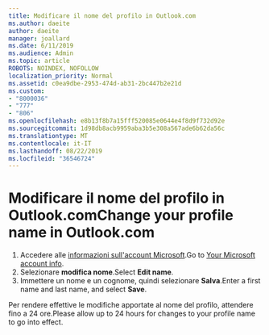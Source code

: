 ```yaml
---
title: Modificare il nome del profilo in Outlook.com
ms.author: daeite
author: daeite
manager: joallard
ms.date: 6/11/2019
ms.audience: Admin
ms.topic: article
ROBOTS: NOINDEX, NOFOLLOW
localization_priority: Normal
ms.assetid: c0ea9dbe-2953-474d-ab31-2bc447b2e21d
ms.custom:
- "8000036"
- "777"
- "806"
ms.openlocfilehash: e8b13f8b7a15fff520085e0644e4f8d9f732d92e
ms.sourcegitcommit: 1d98db8acb9959aba3b5e308a567ade6b62da56c
ms.translationtype: MT
ms.contentlocale: it-IT
ms.lasthandoff: 08/22/2019
ms.locfileid: "36546724"
---
```

# <a name="change-your-profile-name-in-outlookcom"></a><span data-ttu-id="2afb3-102">Modificare il nome del profilo in Outlook.com</span><span class="sxs-lookup"><span data-stu-id="2afb3-102">Change your profile name in Outlook.com</span></span>

1. <span data-ttu-id="2afb3-103">Accedere alle [informazioni sull'account Microsoft](https://go.microsoft.com/fwlink/p/?linkid=860841).</span><span class="sxs-lookup"><span data-stu-id="2afb3-103">Go to [Your Microsoft account info](https://go.microsoft.com/fwlink/p/?linkid=860841).</span></span>
2. <span data-ttu-id="2afb3-104">Selezionare **modifica nome**.</span><span class="sxs-lookup"><span data-stu-id="2afb3-104">Select **Edit name**.</span></span>
3. <span data-ttu-id="2afb3-105">Immettere un nome e un cognome, quindi selezionare **Salva**.</span><span class="sxs-lookup"><span data-stu-id="2afb3-105">Enter a first name and last name, and select **Save**.</span></span>

<span data-ttu-id="2afb3-106">Per rendere effettive le modifiche apportate al nome del profilo, attendere fino a 24 ore.</span><span class="sxs-lookup"><span data-stu-id="2afb3-106">Please allow up to 24 hours for changes to your profile name to go into effect.</span></span>